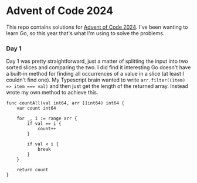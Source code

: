 # Advent of Code 2024

This repo contains solutions for [Advent of Code 2024](https://adventofcode.com/2024). I've been wanting to learn Go, so this year that's what I'm using to solve the problems.

### Day 1

Day 1 was pretty straightforward, just a matter of splitting the input into two sorted slices and comparing the two. I did find it interesting Go doesn't have a built-in method for finding all occurrences of a value in a slice (at least I couldn't find one). My Typescript brain wanted to write `arr.filter((item) => item === val)` and then just get the length of the returned array. Instead wrote my own method to achieve this.

```
func countAll(val int64, arr []int64) int64 {
	var count int64

	for _, i := range arr {
		if val == i {
			count++
		}

		if val < i {
			break
		}
	}

	return count
}
```
